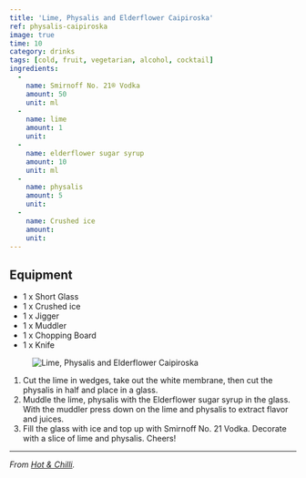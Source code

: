 ```yaml
---
title: 'Lime, Physalis and Elderflower Caipiroska'
ref: physalis-caipiroska
image: true
time: 10
category: drinks
tags: [cold, fruit, vegetarian, alcohol, cocktail]
ingredients:
  -
    name: Smirnoff No. 21® Vodka
    amount: 50
    unit: ml
  -
    name: lime
    amount: 1
    unit:
  -
    name: elderflower sugar syrup
    amount: 10
    unit: ml
  -
    name: physalis
    amount: 5
    unit:
  -
    name: Crushed ice
    amount:
    unit:
---
```


## Equipment
 - 1 x Short Glass
 - 1 x Crushed ice
 - 1 x Jigger
 - 1 x Muddler
 - 1 x Chopping Board
 - 1 x Knife

<figure>
  <img
	srcset="{{ site.assets }}{{ site.images }}physalis-caipiroska-1-large.jpg 2000w, {{ site.assets }}{{ site.images }}physalis-caipiroska-1.jpg 1000w, {{ site.assets }}{{ site.images }}physalis-caipiroska-1-small.jpg 500w"
  sizes="(min-width: 769px): 25vw, calc(100vw - 4rem)"
	src="{{ site.assets }}{{ site.images }}physalis-caipiroska-1.jpg"
	alt="Lime, Physalis and Elderflower Caipiroska">
</figure>

1. Cut the lime in wedges, take out the white membrane, then cut the physalis in half and place in a glass.
2. Muddle the lime, physalis with the Elderflower sugar syrup in the glass. With the muddler press down on the lime and physalis to extract flavor and juices.
3. Fill the glass with ice and top up with Smirnoff No. 21 Vodka. Decorate with a slice of lime and physalis. Cheers!

---

*From [Hot & Chilli](http://www.hotandchilli.com/2016/06/lime-physalis-and-elderflower.html).*
